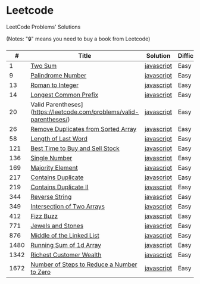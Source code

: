 # Leetcode
LeetCode Problems' Solutions

(Notes: "🔒" means you need to buy a book from Leetcode)

| # | Title | Solution | Difficulty |
|---| ----- | -------- | ---------- |
|1|[Two Sum](https://leetcode.com/problems/two-sum/) | [javascript](./string/javascript/two-sum.js) |Easy|
|9|[Palindrome Number](https://leetcode.com/problems/palindrome-number/) | [javascript](./math/javascript/palindrome-number.js) |Easy|
|13|[Roman to Integer](https://leetcode.com/problems/roman-to-integer/) | [javascript](./string/javascript/roman-to-integer.js) |Easy|
|14|[Longest Common Prefix](https://leetcode.com/problems/longest-common-prefix/) | [javascript](./string/javascript/longest-common-prefix.js) |Easy|
|20|Valid Parentheses](https://leetcode.com/problems/valid-parentheses/) | [javascript](./string/javascript/valid-parentheses.js) |Easy|
26|[Remove Duplicates from Sorted Array](https://leetcode.com/problems/remove-duplicates-from-sorted-array/) | [javascript](./string/javascript/remove-duplicates-from-sorted-array.js) |Easy|
58|[Length of Last Word](https://leetcode.com/problems/length-of-last-word/) | [javascript](./string/javascript/length-of-last-word.js) |Easy|
121|[Best Time to Buy and Sell Stock](https://leetcode.com/problems/best-time-to-buy-and-sell-stock/description/) | [javascript](./string/javascript/single-number.js) |Easy|
136|[Single Number](https://leetcode.com/problems/length-of-last-word/) | [javascript](./string/javascript/best-time-to-buy-and-sell-stock.js) |Easy|
169|[Majority Element](https://leetcode.com/problems/majority-element/description/) | [javascript](./array/javascript/contains-duplicate.js) |Easy|
217|[Contains Duplicate](https://leetcode.com/problems/majority-element/) | [javascript](./array/javascript/majority-element.js) |Easy|
219|[Contains Duplicate II](https://leetcode.com/problems/contains-duplicate-ii/) | [javascript](./array/javascript/contains-duplicate-ii.js) |Easy|
344|[Reverse String](https://leetcode.com/problems/reverse-string/) | [javascript](./array/javascript/reverse-string.js) |Easy|
349|[Intersection of Two Arrays](https://leetcode.com/problems/intersection-of-two-arrays/description/) | [javascript](./array/javascript/reverse-string.js) |Easy|
|412|[Fizz Buzz](https://leetcode.com/problems/fizz-buzz/) | [javascript](./string/javascript/fizz-buzz.js) |Easy|
|771|[Jewels and Stones](https://leetcode.com/problems/jewels-and-stones/) | [javascript](./string/javascript/jewels-and-stones.js) |Easy|
|876|[Middle of the Linked List](https://leetcode.com/problems/middle-of-the-linked-list/) | [javascript](./array/javascript/running-sum-of-1d-array.js) |Easy|
|1480|[Running Sum of 1d Array](https://leetcode.com/problems/running-sum-of-1d-array/) | [javascript](./array/javascript/middle-of-the-linked-list.js) |Easy|
|1342|[Richest Customer Wealth](https://leetcode.com/problems/richest-customer-wealth/) | [javascript](./array/javascript/richest-customer-wealth.js) |Easy|
|1672|[Number of Steps to Reduce a Number to Zero](https://leetcode.com/problems/number-of-steps-to-reduce-a-number-to-zero/) | [javascript](./math/javascript/number-of-steps-to-reduce-a-number-to-zero.js) |Easy|